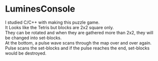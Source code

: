 # LuminesConsole

I studied C/C++ with making this puzzle game.  
It Looks like the Tetris but blocks are 2x2 square only.  
They can be rotated and when they are gathered more than 2x2, they will be changed into set-blocks.  
At the bottom, a pulse wave scans through the map over and over again.  
Pulse scans the set-blocks and if the pulse reaches the end, set-blocks would be destroyed.  

